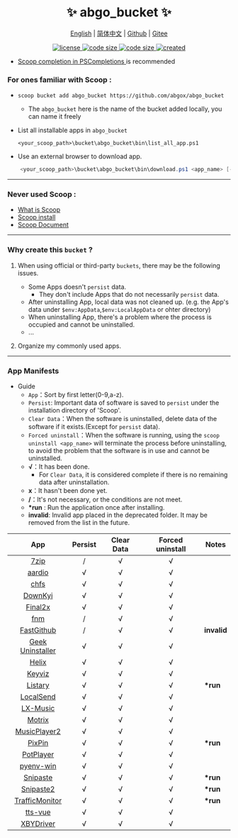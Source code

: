 <p align="center">
    <h1 align="center">✨ abgo_bucket ✨</h1>
</p>

<p align="center">
    <a href="README.md">English</a> |
    <a href="README-CN.md">简体中文</a> |
    <a href="https://github.com/abgox/abgo_bucket">Github</a> |
    <a href="https://gitee.com/abgox/abgo_bucket">Gitee</a>
</p>

<p align="center">
    <a href="https://github.com/abgox/abgo_bucket/blob/main/LICENSE">
        <img src="https://img.shields.io/github/license/abgox/abgo_bucket" alt="license" />
    </a>
    <a href="https://img.shields.io/github/languages/code-size/abgox/abgo_bucket.svg">
        <img src="https://img.shields.io/github/languages/code-size/abgox/abgo_bucket.svg" alt="code size" />
    </a>
    <a href="https://img.shields.io/github/repo-size/abgox/abgo_bucket.svg">
        <img src="https://img.shields.io/github/repo-size/abgox/abgo_bucket.svg" alt="code size" />
    </a>
    <a href="https://github.com/abgox/abgo_bucket">
        <img src="https://img.shields.io/badge/created-2023--6--1-blue" alt="created" />
    </a>
</p>

-   [Scoop completion in PSCompletions ](https://github.com/abgox/PSCompletions "PSCompletions")is recommended

### For ones familiar with Scoop :

-   `scoop bucket add abgo_bucket https://github.com/abgox/abgo_bucket`

    -   The `abgo_bucket` here is the name of the bucket added locally, you can name it freely

-   List all installable apps in `abgo_bucket`

    ```powershell>
    <your_scoop_path>\bucket\abgo_bucket\bin\list_all_app.ps1
    ```

-   Use an external browser to download app.

```powershell
    <your_scoop_path>\bucket\abgo_bucket\bin\download.ps1 <app_name> [-is_update]
```

---

### Never used Scoop :

-   [What is Scoop](https://github.com/ScoopInstaller/Scoop)
-   [Scoop install](https://github.com/ScoopInstaller/Install)
-   [Scoop Document](https://github.com/ScoopInstaller/Scoop/wiki)

---

### Why create this `bucket` ?

1. When using official or third-party `buckets`, there may be the following issues.

    - Some Apps doesn't `persist` data.
        - They don't include Apps that do not necessarily `persist` data.
    - After uninstalling App, local data was not cleaned up. (e.g. the App's data under `$env:AppData`,`$env:LocalAppData` or ohter directory)
    - When uninstalling App, there's a problem where the process is occupied and cannot be uninstalled.
    - ...

2. Organize my commonly used apps.

---

### App Manifests

-   Guide
    -   `App`：Sort by first letter(0-9,a-z).
    -   `Persist`: Important data of software is saved to `persist` under the installation directory of 'Scoop'.
    -   `Clear Data`：When the software is uninstalled, delete data of the software if it exists.(Except for `persist` data).
    -   `Forced uninstall`：When the software is running, using the `scoop uninstall <app_name>` will terminate the process before uninstalling, to avoid the problem that the software is in use and cannot be uninstalled.
    -   **√**：It has been done.
        -   For `Clear Data`, it is considered complete if there is no remaining data after uninstallation.
    -   **x**：It hasn't been done yet.
    -   **/**：It's not necessary, or the conditions are not meet.
    -   **\*run** : Run the application once after installing.
    -   **invalid**: Invalid app placed in the deprecated folder. It may be removed from the list in the future.

|                               App                                | Persist | Clear Data | Forced uninstall | Notes       |
| :--------------------------------------------------------------: | :-----: | :--------: | :--------------: | ----------- |
|                    [7zip](https://7-zip.org)                     |    /    |     √      |        √         |             |
|                   [aardio](https://aardio.com)                   |    √    |     √      |        √         |             |
|                  [chfs](http://iscute.cn/chfs)                   |    √    |     √      |        √         |             |
|          [DownKyi](https://leiurayer.github.io/downkyi)          |    √    |     √      |        √         |             |
|               [Final2x](https://final2x.tohru.top)               |    √    |     √      |        √         |             |
|               [fnm](https://github.com/Schniz/fnm)               |    /    |     √      |        √         |             |
|      [FastGithub](https://github.com/dotnetcore/FastGithub)      |    /    |     √      |        √         | **invalid** |
|         [Geek Uninstaller](https://geekuninstaller.com)          |    √    |     √      |        √         |             |
|                [Helix](https://helix-editor.com)                 |    √    |     √      |        √         |             |
|           [Keyviz](https://mularahul.github.io/keyviz)           |    √    |     √      |        √         |             |
|                [Listary](https://www.listary.com)                |    √    |     √      |        √         | **\*run**   |
|               [LocalSend](https://localsend.org/)                |    √    |     √      |        √         |             |
|               [LX-Music](https://docs.lxmusic.top)               |    √    |     √      |        √         |             |
|                   [Motrix](https://motrix.app)                   |    √    |     √      |        √         |             |
|   [MusicPlayer2](https://github.com/zhongyang219/MusicPlayer2)   |    √    |     √      |        √         |             |
|                 [PixPin](https://pixpinapp.com)                  |    √    |     √      |        √         | **\*run**   |
|             [PotPlayer](https://potplayer.daum.net)              |    √    |     √      |        √         |             |
|       [pyenv-win](https://github.com/pyenv-win/pyenv-win)        |    √    |     √      |        √         |             |
|               [Snipaste](https://www.snipaste.com)               |    √    |     √      |        √         | **\*run**   |
|              [Snipaste2](https://www.snipaste.com)               |    √    |     √      |        √         | **\*run**   |
| [TrafficMonitor](https://github.com/zhongyang219/TrafficMonitor) |    √    |     √      |        √         | **\*run**   |
|           [tts-vue](https://github.com/LokerL/tts-vue)           |    √    |     √      |        √         |             |
|      [XBYDriver](https://github.com/gaozhangmin/aliyunpan)       |    √    |     √      |        √         |             |
